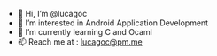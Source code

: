 - 👋 Hi, I’m @lucagoc
- 👀 I’m interested in Android Application Development
- 🌱 I’m currently learning C and Ocaml
- 📫 Reach me at : lucagoc@pm.me

<!---
lucagoc/lucagoc is a ✨ special ✨ repository because its `README.md` (this file) appears on your GitHub profile.
You can click the Preview link to take a look at your changes.
--->
